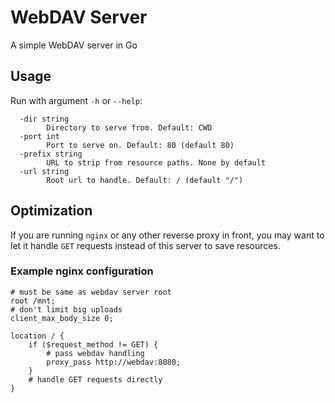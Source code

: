 # WebDAV Server
A simple WebDAV server in Go

## Usage
Run with argument `-h` or `--help`:
```
  -dir string
        Directory to serve from. Default: CWD
  -port int
        Port to serve on. Default: 80 (default 80)
  -prefix string
        URL to strip from resource paths. None by default
  -url string
        Root url to handle. Default: / (default "/")
```

## Optimization
If you are running `nginx` or any other reverse proxy in front, you may want to let it handle `GET` requests instead of this server to save resources.

### Example nginx configuration
```
# must be same as webdav server root
root /mnt;
# don't limit big uploads
client_max_body_size 0;

location / {
    if ($request_method != GET) {
        # pass webdav handling
        proxy_pass http://webdav:8080;
    }
    # handle GET requests directly
}
```